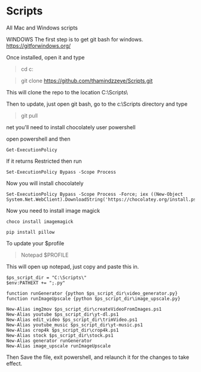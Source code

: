 # Scripts
All Mac and Windows scripts

WINDOWS
The first step is to get git bash for windows.
https://gitforwindows.org/

Once installed, open it and type

> cd c:

> git clone https://github.com/thamindzzeye/Scripts.git

This will clone the repo to the location C:\Scripts\

Then to update, just open git bash, go to the c:\Scripts directory and type
> git pull

net you'll need to install chocolately user powershell

open powershell and then

```
Get-ExecutionPolicy
```
If it returns Restricted then run
```
Set-ExecutionPolicy Bypass -Scope Process
```

Now you will install chocolately
```
Set-ExecutionPolicy Bypass -Scope Process -Force; iex ((New-Object System.Net.WebClient).DownloadString('https://chocolatey.org/install.ps1'))
```

Now you need to install image magick
```
choco install imagemagick
```
```
pip install pillow
```

To update your $profile

> Notepad $PROFILE

This will open up notepad, just copy and paste this in.
```
$ps_script_dir = "C:\Scripts\"
$env:PATHEXT += ";.py"

function runGenerator {python $ps_script_dir\video_generator.py}
function runImageUpscale {python $ps_script_dir\image_upscale.py}

New-Alias img2mov $ps_script_dir\createVideoFromImages.ps1
New-Alias youtube $ps_script_dir\yt-dl.ps1
New-Alias edit_video $ps_script_dir\trimVideo.ps1
New-Alias youtube_music $ps_script_dir\yt-music.ps1
New-Alias crop4k $ps_script_dir\crop4k.ps1
New-Alias stock $ps_script_dir\stock.ps1
New-Alias generator runGenerator
New-Alias image_upscale runImageUpscale

```

Then Save the file, exit powershell, and relaunch it for the changes to take effect. 
